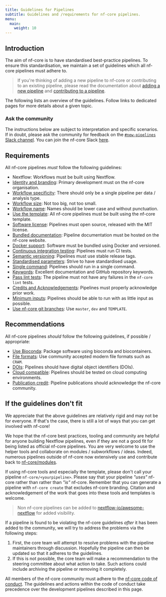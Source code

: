 ```yaml
---
title: Guidelines for Pipelines
subtitle: Guidelines and /requirements for nf-core pipelines.
menu:
  main:
    weight: 10
---
```


## Introduction

The aim of nf-core is to have standardised best-practice pipelines.
To ensure this standardisation, we maintain a set of guidelines which all nf-core
pipelines must adhere to.

> If you're thinking of adding a new pipeline to nf-core or contributing to an existing pipeline, please read the documentation
> about [adding a new pipeline](adding_pipelines) and [contributing to a pipeline](contributing_to_pipelines).

The following lists an overview of the guidelines. Follow links to dedicated pages for more details about a given topic.

### Ask the community

The instructions below are subject to interpretation and specific scenarios.
If in doubt, please ask the community for feedback on the [`#new-pipelines` Slack channel](https://nfcore.slack.com/channels/new-pipelines).
You can join the nf-core Slack [here](https://nf-co.re/join).

## Requirements

All nf-core pipelines _must_ follow the following guidelines:

- Nextflow: Workflows must be built using Nextflow.
- [Identity and branding](guidelines/requirements/identity_branding): Primary development must on the nf-core organisation.
- [Workflow specificity](guidelines/requirements/workflow_specificity): There should only be a single pipeline per data / analysis type.
- [Workflow size](guidelines/requirements/workflow_size): Not too big, not too small.
- [Workflow name](guidelines/requirements/workflow_name): Names should be lower case and without punctuation.
- [Use the template](guidelines/requirements/use_the_template): All nf-core pipelines must be built using the nf-core template.
- [Software license](guidelines/requirements/mit_license): Pipelines must open source, released with the MIT license.
- [Bundled documentation](guidelines/requirements/docs): Pipeline documentation must be hosted on the nf-core website.
- [Docker support](guidelines/requirements/docker): Software must be bundled using Docker and versioned.
- [Continuous integration testing](guidelines/requirements/ci_testing): Pipelines must run CI tests.
- [Semantic versioning](guidelines/requirements/semantic_versioning): Pipelines must use stable release tags.
- [Standardised parameters](guidelines/requirements/parameters): Strive to have standardised usage.
- [Single command](guidelines/requirements/single_command): Pipelines should run in a single command.
- [Keywords](guidelines/requirements/keywords): Excellent documentation and GitHub repository keywords.
- [Pass lint tests](guidelines/requirements/linting): The pipeline must not have any failures in the `nf-core lint` tests.
- [Credits and Acknowledgements](guidelines/requirements/acknowledgements): Pipelines must properly acknowledge prior work.
- [Minimum inputs](guidelines/requirements/minimum_inputs): Pipelines should be able to run with as little input as possible.
- [Use nf-core git branches](guidelines/requirements/git_branches): Use `master`, `dev` and `TEMPLATE`.

## Recommendations

All nf-core pipelines _should_ follow the following guidelines, if possible / appropriate:

- [Use Bioconda](guidelines/recommendations/bioconda): Package software using bioconda and biocontainers.
- [File formats](guidelines/recommendations/file_formats): Use community accepted modern file formats such as `CRAM`.
- [DOIs](guidelines/recommendations/dois): Pipelines should have digital object identifiers (DOIs).
- [Cloud compatible](guidelines/recommendations/cloud_compatible): Pipelines should be tested on cloud computing environments.
- [Publication credit](guidelines/recommendations/publication_credit): Pipeline publications should acknowledge the nf-core community.

## If the guidelines don't fit

We appreciate that the above guidelines are relatively rigid and may not be for everyone.
If that's the case, there is still a lot of ways that you can get involved with nf-core!

We hope that the nf-core best practices, tooling and community are helpful for anyone building Nextflow pipelines, even if they are not a good fit for being listed as official nf-core pipelines.
You are very welcome to use the helper tools and collaborate on modules / subworkflows / ideas.
Indeed, numerous pipelines outside of nf-core now extensively use and contribute back to [nf-core/modules](https://github.com/nf-core/modules).

If using nf-core tools and especially the template, please don't call your pipeline `nf-core/<yourpipeline>`.
Please say that your pipeline _"uses"_ nf-core rather than rather than _"is"_ nf-core.
Remember that you can generate a pipeline with `nf-core create` that excludes nf-core branding.
Citation and acknowledgement of the work that goes into these tools and templates is welcome.

> Non nf-core pipelines can be added to [nextflow-io/awesome-nextflow](https://github.com/nextflow-io/awesome-nextflow) for added visibility.

If a pipeline is found to be violating the nf-core guidelines _after_ it has been added to the community, we will try to address the problems via the following steps:

1. First, the core team will attempt to resolve problems with the pipeline maintainers through discussion. Hopefully the pipeline can then be updated so that it adheres to the guidelines.
2. If this is not possible, the core team will make a recommendation to the steering committee about what action to take. Such actions could include archiving the pipeline or removing it completely.

All members of the nf-core community must adhere to the [nf-core code of conduct](https://nf-co.re/code_of_conduct).
The guidelines and actions within the code of conduct take precedence over the development pipelines described in this page.
